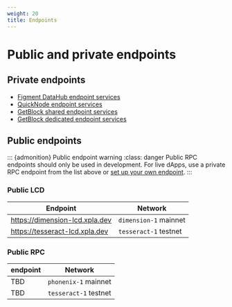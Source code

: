 ```yaml
---
weight: 20
title: Endpoints
---
```


# Public and private endpoints

## Private endpoints

- [Figment DataHub endpoint services](https://www.figment.io/datahub)
- [QuickNode endpoint services](https://www.quicknode.com/)
- [GetBlock shared endpoint services](https://getblock.io/nodes/xpla/)
- [GetBlock dedicated endpoint services](https://getblock.io/dedicated-nodes/xpla/)

## Public endpoints

::: {admonition} Public endpoint warning
:class: danger
Public RPC endpoints should only be used in development. For live dApps, use a private RPC endpoint from the list above or [set up your own endpoint](../full-node/run-a-full-node/system-config.md).
:::

### Public LCD

| Endpoint                    | Network           |
| --------------------------- | ----------------- |
| https://dimension-lcd.xpla.dev       | `dimension-1` mainnet |
| https://tesseract-lcd.xpla.dev | `tesseract-1` testnet   |

### Public RPC

| endpoint | Network            |
| -------- | ------------------ |
| TBD      | `phonenix-1` mainnet |
| TBD      | `tesseract-1` testnet    |
